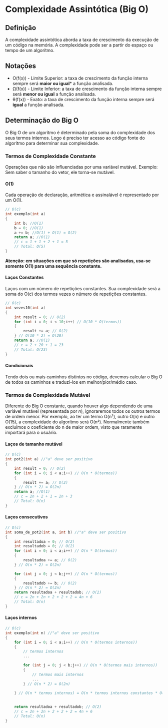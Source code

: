 # Complexidade Assintótica (Big O)

## Definição

A complexidade assintótica aborda a taxa de crescimento da execução de um código na memória. A complexidade pode ser a partir do espaço ou tempo de um algorítmo.

## Notações
- O(f(x)) - Limite Superior: a taxa de crescimento da função interna sempre será **maior ou igual*** a função analisada.
- &Omega;(f(x)) - Limite Inferior: a taxa de crescimento da função interna sempre será **menor ou igual** a função analisada.
- &theta;(f(x)) - Exato: a taxa de crescimento da função interna sempre será **igual** a função analisada.

## Determinação do Big O

O Big O de um algorítmo é determinado pela soma do complexidade dos seus termos internos. Logo é preciso ter acesso ao código fonte do algorítmo para determinar sua complexidade.

### Termos de Complexidade Constante

Operações que não são influenciadas por uma variável mutável. Exemplo: Sem saber o tamanho do vetor, ele torna-se mutável.

#### O(1)

Cada operação de declaração, aritmética e assinalável é representado por um O(1).

```c
// O(c)
int exemplo(int a)
{
    int b; //O(1)
    b = 0; //O(1)
    a += b; //O(1) + O(1) = O(2)
    return a; //O(1)
    // c = 1 + 1 + 2 + 1 = 5
    // Total: O(5)
}
```

**Atenção: em situações em que só repetições são analisadas, usa-se somente O(1) para uma sequência constante.**

#### Laços Constantes

Laços com um número de repetições constantes. Sua complexidade será a soma do O(c) dos termos vezes o número de repetições constantes.

```c
// O(c)
int vezes10(int a)
{
    int result = 0; // O(2)
    for (int i = 0; i < 10;i++) // O(10 * O(termos))
    {
        result += a; // O(2)
    } // O(10 * 2) = O(20)
    return a; //O(1)
    // c = 2 + 20 + 1 = 23
    // Total: O(23)
}
```

#### Condicionais

Tendo dois ou mais caminhos distintos no código, devemos calcular o Big O de todos os caminhos e traduzí-los em melhor/pior/médio caso.

### Termos de Complexidade Mutável

Diferente do Big O constante, quando houver algo dependendo de uma variável mutável (representada por *n*), ignoraremos todos os outros termos de ordem menor. Por exemplo, ao ter um termo O(n²), outro O(n) e outro O(15), a complexidade do algorítmo será O(n²). Normalmente também excluímos o coeficiente do n de maior ordem, visto que raramente importará para o usuário.

#### Laços de tamanho mutável

```c
// O(c)
int pot2(int a) //"a" deve ser positivo
{
    int result = 0; // O(2)
    for (int i = 0; i < a;i++) // O(n * O(termos))
    {
        result += a; // O(2)
    } // O(n * 2) = O(2n)
    return a; //O(1)
    // c = 2n + 2 + 1 = 2n + 3
    // Total: O(n)
}
```

#### Laços consecutivos

```c
// O(c)
int soma_de_pot2(int a, int b) //"a" deve ser positivo
{
    int resultadoa = 0; // O(2)
    int resultadob = 0; // O(2)
    for (int i = 0; i < a;i++) // O(n * O(termos))
    {
        resultadoa += a; // O(2)
    } // O(n * 2) = O(2n)

    for (int j = 0; j < b;j++) // O(n * O(termos))
    {
        resultadob += b; // O(2)
    } // O(n * 2) = O(2n)
    return resultadoa + resultadob; // O(2)
    // c = 2n + 2n + 2 + 2 + 2 = 4n + 6
    // Total: O(n)
}
```

#### Laços internos
```c
// O(c)
int exemplo(int n) //"a" deve ser positivo
{
    for (int i = 0; i < a;i++) // O(n * O(termos internos))
    {
        // termos internos
        ...

        for (int j = 0; j < b;j++) // O(n * O(termos mais internos))
        {
            // termos mais internos
            ...
        } // O(n * 2) = O(2n)
        
    } // O(n * termos internos) = O(n * termos internos constantes * O(n * termos mais internos)) = O(n²)

    
    return resultadoa + resultadob; // O(2)
    // c = 2n + 2n + 2 + 2 + 2 = 4n + 6
    // Total: O(n)
}
```

